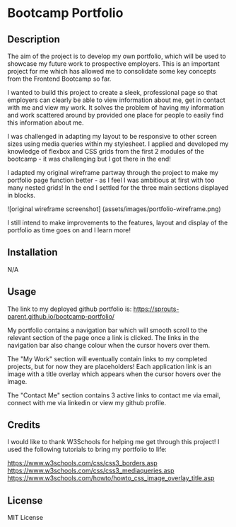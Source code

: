 # Bootcamp Portfolio

## Description

The aim of the project is to develop my own portfolio, which will be used to showcase my future work to prospective employers. This is an important project for me which has allowed me to consolidate some key concepts from the Frontend Bootcamp so far.

I wanted to build this project to create a sleek, professional page so that employers can clearly be able to view information about me, get in contact with me and view my work. It solves the problem of having my information and work scattered around by provided one place for people to easily find this information about me.

I was challenged in adapting my layout to be responsive to other screen sizes using media queries within my stylesheet. I applied and developed my knowledge of flexbox and CSS grids from the first 2 modules of the bootcamp - it was challenging but I got there in the end!

I adapted my original wireframe partway through the project to make my portfolio page function better - as I feel I was ambitious at first with too many nested grids! In the end I settled for the three main sections displayed in blocks.

![original wireframe screenshot] (assets/images/portfolio-wireframe.png) 

I still intend to make improvements to the features, layout and display of the portfolio as time goes on and I learn more!

## Installation

N/A

## Usage

The link to my deployed github portfolio is: https://sprouts-parent.github.io/bootcamp-portfolio/

My portfolio contains a navigation bar which will smooth scroll to the relevant section of the page once a link is clicked. The links in the navigation bar also change colour when the cursor hovers over them.

The "My Work" section will eventually contain links to my completed projects, but for now they are placeholders! Each application link is an image with a title overlay which appears when the cursor hovers over the image.

The "Contact Me" section contains 3 active links to contact me via email, connect with me via linkedin or view my github profile.

## Credits

I would like to thank W3Schools for helping me get through this project! I used the following tutorials to bring my portfolio to life:

https://www.w3schools.com/css/css3_borders.asp
https://www.w3schools.com/css/css3_mediaqueries.asp
https://www.w3schools.com/howto/howto_css_image_overlay_title.asp

## License

MIT License
